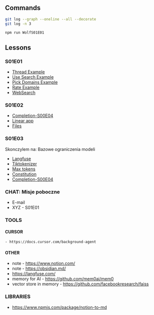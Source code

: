 ## Commands

```bash
git log --graph --oneline --all --decorate
git log -n 3

npm run WolfS01E01
```

## Lessons

### S01E01

- [Thread Example](https://github.com/i-am-alice/3rd-devs/tree/main/thread)
- [Use Search Example](https://github.com/i-am-alice/3rd-devs/tree/main/use_search)
- [Pick Domains Example](https://github.com/i-am-alice/3rd-devs/tree/main/pick_domains)
- [Rate Example](https://github.com/i-am-alice/3rd-devs/tree/main/rate)
- [WebSearch](https://github.com/i-am-alice/3rd-devs/tree/main/websearch)

### S01E02

- [Completion-S00E04](https://github.com/i-am-alice/3rd-devs/tree/main/completion)
- [Linear app](https://github.com/i-am-alice/3rd-devs/tree/main/linear)
- [Files](https://github.com/i-am-alice/3rd-devs/tree/main/files)

### S01E03
Skonczylem na: Bazowe ograniczenia modeli

- [Langfuse](https://github.com/i-am-alice/3rd-devs/tree/main/langfuse)
- [Tiktokenizer](https://github.com/i-am-alice/3rd-devs/tree/main/tiktokenizer)
- [Max tokens](https://github.com/i-am-alice/3rd-devs/tree/main/max_tokens)
- [Constitution](https://github.com/i-am-alice/3rd-devs/tree/main/constitution)
- [Completion-S00E04](https://github.com/i-am-alice/3rd-devs/tree/main/completion)


### CHAT: Misje poboczne
- E-mail
- XYZ - S01E01

### TOOLS
#### CURSOR
    - https://docs.cursor.com/background-agent
#### OTHER
- note - https://www.notion.com/
- note - https://obsidian.md/
- https://langfuse.com/
- memory for AI - https://github.com/mem0ai/mem0 
- vector store in memory - https://github.com/facebookresearch/faiss

### LIBRARIES
- https://www.npmjs.com/package/notion-to-md
